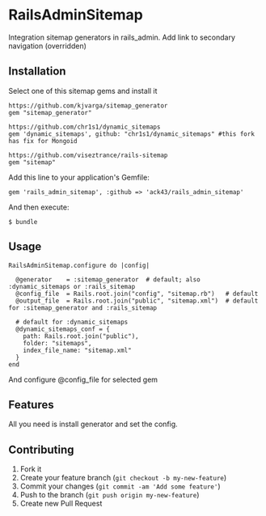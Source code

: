 # RailsAdminSitemap

Integration sitemap generators in rails_admin. Add link to secondary navigation (overridden)

## Installation

Select one of this sitemap gems and install it

    https://github.com/kjvarga/sitemap_generator
    gem "sitemap_generator"

    https://github.com/chr1s1/dynamic_sitemaps
    gem 'dynamic_sitemaps', github: "chr1s1/dynamic_sitemaps" #this fork has fix for Mongoid

    https://github.com/viseztrance/rails-sitemap
    gem "sitemap"

Add this line to your application's Gemfile:

    gem 'rails_admin_sitemap', :github => 'ack43/rails_admin_sitemap'


And then execute:

    $ bundle

## Usage

    RailsAdminSitemap.configure do |config|

      @generator    = :sitemap_generator  # default; also :dynamic_sitemaps or :rails_sitemap
      @config_file  = Rails.root.join("config", "sitemap.rb")   # default
      @output_file  = Rails.root.join("public", "sitemap.xml")  # default for :sitemap_generator and :rails_sitemap

      # default for :dynamic_sitemaps
      @dynamic_sitemaps_conf = {
        path: Rails.root.join("public"),
        folder: "sitemaps",
        index_file_name: "sitemap.xml"
      }
    end

  And configure @config_file for selected gem

## Features

  All you need is install generator and set the config.
    
## Contributing

1. Fork it
2. Create your feature branch (`git checkout -b my-new-feature`)
3. Commit your changes (`git commit -am 'Add some feature'`)
4. Push to the branch (`git push origin my-new-feature`)
5. Create new Pull Request